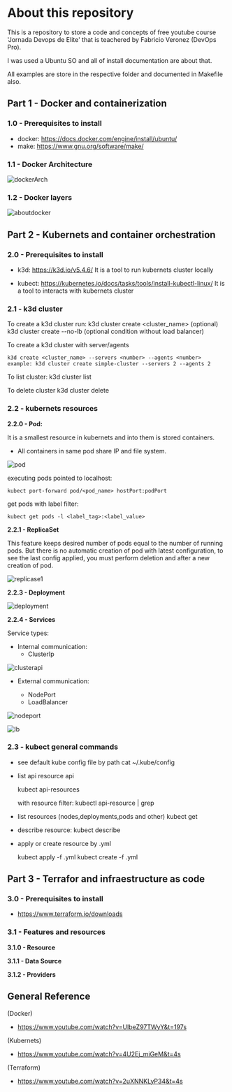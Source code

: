 # About this repository

This is a repository to store a code and concepts of free youtube course 'Jornada Devops de Elite' that is teachered by Fabricio Veronez (DevOps Pro).

I was used a Ubuntu SO and all of install documentation are about that.

All examples are store in the respective folder and documented in Makefile also.

## Part 1 - Docker and containerization

### 1.0 - Prerequisites to install

- docker: https://docs.docker.com/engine/install/ubuntu/
- make: https://www.gnu.org/software/make/

### 1.1 - Docker Architecture

![dockerArch](static_images/docker_architecture.svg)

### 1.2 - Docker layers

![aboutdocker](static_images/AboutDocker.drawio.png)

## Part 2 - Kubernets and container orchestration

### 2.0 - Prerequisites to install

- k3d: https://k3d.io/v5.4.6/
    It is a tool to run kubernets cluster locally

- kubect: https://kubernetes.io/docs/tasks/tools/install-kubectl-linux/
    It is a tool to interacts with kubernets cluster

### 2.1 -  k3d cluster

To create a k3d cluster run: 
    k3d cluster create <cluster_name> (optional)
    k3d cluster create --no-lb (optional condition without load balancer)

To create a k3d cluster with server/agents

    k3d create <cluster_name> --servers <number> --agents <number>
    example: k3d cluster create simple-cluster --servers 2 --agents 2

To list cluster:
    k3d cluster list

To delete cluster
    k3d cluster delete

### 2.2 - kubernets resources

**2.2.0 - Pod:**

It is a smallest resource in kubernets and into them is stored containers.

- All containers in same pod share IP and file system.

![pod](static_images/Kubernets-pods.drawio.png)

executing pods pointed to localhost:

    kubect port-forward pod/<pod_name> hostPort:podPort

get pods with label filter:

    kubect get pods -l <label_tag>:<label_value>

**2.2.1 - ReplicaSet**

This feature keeps desired number of pods equal to the number of running pods.
But there is no automatic creation of pod with latest configuration, to see the last config applied, you must perform deletion and after a new creation of pod.

![replicase1](static_images/Kubernets-replicaset.png)

**2.2.3 - Deployment**

![deployment](static_images/Kubernets-deploy.png)


**2.2.4 - Services**

Service types:

- Internal communication:
    - ClusterIp

![clusterapi](static_images/Kubernets-services-ag.drawio.png)

- External communication:

    - NodePort
    - LoadBalancer

![nodeport](static_images/Kubernets-services.drawio.png)


![lb](static_images/Kubernets-services.drawio-lb.png)

### 2.3 -  kubect general commands

- see default kube config file by path
    cat ~/.kube/config

- list api resource api

    kubect api-resources
    
    with resource filter: kubectl api-resource | grep <resource>

- list resources (nodes,deployments,pods and other)
    kubect get <resource>
    
- describe resource:
    kubect describe <resource> <name>

- apply or create resource by .yml

    kubect apply -f <filename>.yml
    kubect create -f <filename>.yml

## Part 3 - Terrafor and infraestructure as code

### 3.0 - Prerequisites to install

- https://www.terraform.io/downloads

### 3.1 -  Features and resources

**3.1.0 - Resource**

**3.1.1 - Data Source**

**3.1.2 - Providers**

## General Reference

(Docker)
- https://www.youtube.com/watch?v=UlbeZ97TWyY&t=197s

(Kubernets)
- https://www.youtube.com/watch?v=4U2Ej_miGeM&t=4s

(Terraform)
- https://www.youtube.com/watch?v=2uXNNKLyP34&t=4s
